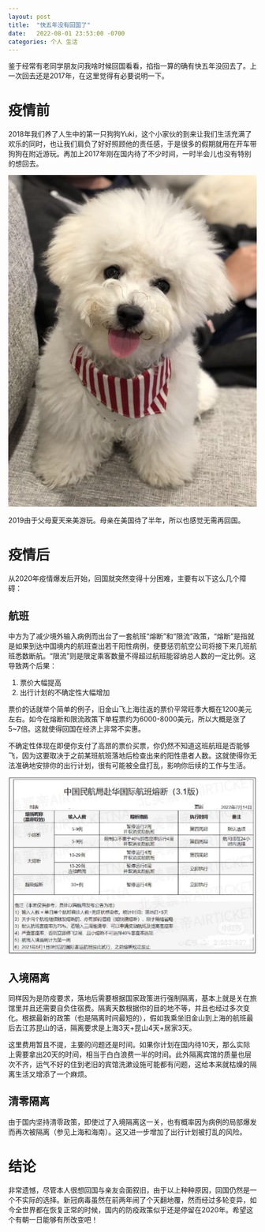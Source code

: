 ```yaml
---
layout: post
title:  "快五年没有回国了"
date:   2022-08-01 23:53:00 -0700
categories: 个人 生活
---
```

鉴于经常有老同学朋友问我啥时候回国看看，掐指一算的确有快五年没回去了。上一次回去还是2017年，在这里觉得有必要说明一下。

# 疫情前
2018年我们养了人生中的第一只狗狗Yuki，这个小家伙的到来让我们生活充满了欢乐的同时，也让我们肩负了好好照顾他的责任感，于是很多的假期就用在开车带狗狗在附近游玩。再加上2017年刚在国内待了不少时间，一时半会儿也没有特别的想回去。

![Yuki](/assets/yuki-2017.jpg)

2019由于父母夏天来美游玩。母亲在美国待了半年，所以也感觉无需再回国。

# 疫情后
从2020年疫情爆发后开始，回国就突然变得十分困难，主要有以下这么几个障碍：

## 航班
中方为了减少境外输入病例而出台了一套航班“熔断”和“限流”政策，“熔断”是指就是如果到达中国境内的航班查出若干阳性病例，便要惩罚航空公司将接下来几班航班悉数断航。“限流”则是限定乘客数量不得超过航班能容纳总人数的一定比例。这导致两个后果：

1. 票价大幅提高
2. 出行计划的不确定性大幅增加

票价的话就举个简单的例子，旧金山飞上海往返的票价平常旺季大概在1200美元左右。如今在熔断和限流政策下单程票约为6000-8000美元，所以大概是涨了5~7倍。这就使得回国在经济上非常不实惠。

不确定性体现在即便你支付了高昂的票价买票，你仍然不知道这班航班是否能够飞，因为这要取决于之前某班航班落地后检查出来的阳性患者人数。这就使得你无法准确地安排你的出行计划，很有可能被全盘打乱，影响你后续的工作与生活。

![熔断政策](/assets/us-china-flight-cancel-policy.jpg)


## 入境隔离
同样因为是防疫要求，落地后需要根据国家政策进行强制隔离，基本上就是关在旅馆里并且还需要自负住宿费。隔离天数根据你的目的地不等，并且也经过多次变化。根据最新的政策（也是隔离时间最短的），假如我乘坐旧金山到上海的航班最后去江苏昆山的话，隔离要求是上海3天+昆山4天+居家3天。

这里费用暂且不提，主要的问题还是时间。如果你计划在国内待10天，那么实际上需要拿出20天的时间，相当于白白浪费一半的时间。此外隔离宾馆的质量也层次不齐，运气不好的住到老旧的宾馆洗漱设施可能都有问题，这给本来就枯燥的隔离生活又增添了一个麻烦。

## 清零隔离
由于国内坚持清零政策，即使过了入境隔离这一关，也有概率因为病例的局部爆发而再次被隔离（参见上海和海南）。这又进一步增加了出行计划被打乱的风险。

# 结论
非常遗憾，尽管本人很想回国与亲友会面叙旧，由于以上种种原因，回国仍然是一个不实际的选择。新冠病毒虽然在前两年闹了个天翻地覆，然而经过多轮变异，如今全世界都在恢复正常的时候，国内的防疫政策似乎还是停留在2020年。希望这个有朝一日能够有所改变吧！